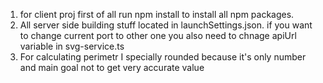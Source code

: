 1. for client proj first of all run npm install to install all npm packages.
2. All server side building stuff located in launchSettings.json. if you want to change current port to other one you also need to chnage apiUrl variable in svg-service.ts 
3. For calculating perimetr I specially rounded because it's only number and main goal not to get very accurate value